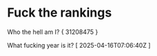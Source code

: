 # Fuck the rankings

Who the hell am I?
{ 31208475 }

What fucking year is it?
[ 2025-04-16T07:06:40Z ]
